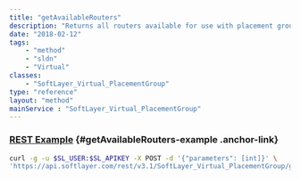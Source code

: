 ```yaml
---
title: "getAvailableRouters"
description: "Returns all routers available for use with placement groups. If a datacenter location ID is provided, this method will further restrict the list of routers to ones contained within that datacenter. "
date: "2018-02-12"
tags:
    - "method"
    - "sldn"
    - "Virtual"
classes:
    - "SoftLayer_Virtual_PlacementGroup"
type: "reference"
layout: "method"
mainService : "SoftLayer_Virtual_PlacementGroup"
---
```


### [REST Example](#getAvailableRouters-example) <a href="/article/rest/"><i class="fas fa-question"></i></a> {#getAvailableRouters-example .anchor-link} 
```bash
curl -g -u $SL_USER:$SL_APIKEY -X POST -d '{"parameters": [int]}' \
'https://api.softlayer.com/rest/v3.1/SoftLayer_Virtual_PlacementGroup/getAvailableRouters'
```

